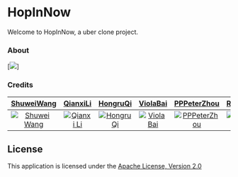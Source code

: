 # HopInNow

Welcome to HopInNow, a uber clone project.

### About

[![](https://raw.githubusercontent.com/CMPUT301W20T04/HopInNow/master/ReadMeBanner.png)]


### Credits
| <a href="https://github.com/ShwayW" target="_blank">**ShuweiWang**</a> | <a href="https://github.com/liqianxi" target="_blank">**QianxiLi**</a> | <a href="https://github.com/MichaelQi11" target="_blank">**HongruQi**</a> |  <a href="https://github.com/viobai" target="_blank">**ViolaBai**</a> | <a href="https://github.com/PPPeterZhou" target="_blank">**PPPeterZhou**</a> |  <a href="https://github.com/Recful" target="_blank">**Recful**</a> | 
| :---: |:---:| :---:| :---: |:---:| :---:|      
| [![Shuwei Wang](https://avatars0.githubusercontent.com/u/48080674?s=120&u=623b570a51d902ca855e8c08aea0cfa47c67da84&v=4)](https://github.com/ShwayW)  |  [![Qianxi Li](https://avatars3.githubusercontent.com/u/45400887?s=120&u=11845c5ffe0bbc6619422700cdfb28608694a8fc&v=4)](https://github.com/liqianxi)   |  [![Hongru Qi](https://avatars2.githubusercontent.com/u/35446863?s=120&u=f1bfc3a67785c9573fa9a4f46a1699685b750f6b&v=4)](https://github.com/MichaelQi11)   | [![Viola Bai](https://avatars0.githubusercontent.com/u/44730845?s=120&u=c4360dbca2e35e6d32644d1025342fc13af7fb3e&v=4)](https://github.com/viobai)  | [![PPPeterZhou](https://avatars3.githubusercontent.com/u/44284614?s=120&u=07d658643944ed3347e4ba24419b88d8200ae82a&v=4)](https://github.com/PPPeterZhou)  | [![Recful](https://avatars2.githubusercontent.com/u/59626497?s=120&u=c3a4154ec69a20db6fb5af7df27285561a598b9c&v=4)](https://github.com/Recful)  |   


## License
This application is licensed under the [Apache License, Version 2.0](https://github.com/CMPUT301W20T04/HopInNow/wiki/LICENCE-and-Citations)
